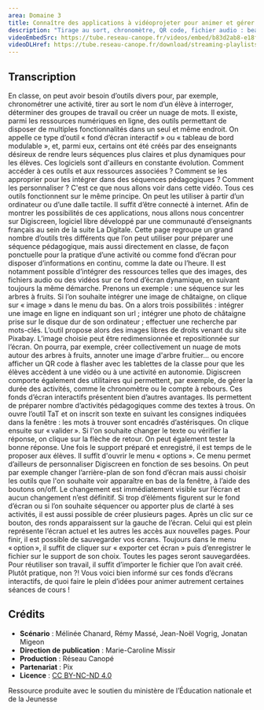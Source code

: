 ```yaml
---
area: Domaine 3
title: Connaître des applications à vidéoprojeter pour animer et gérer sa classe
description: "Tirage au sort, chronomètre, QR code, fichier audio : beaucoup d'outils existent de manière indépendante. Certaines applications centralisent toutes ces fonctionnalités pour permettre d'animer, de gérer des activités et les différents moments d'un cours. Les détails dans cette vidéo !"
videoEmbedSrc: https://tube.reseau-canope.fr/videos/embed/b83d2ab8-e18f-4156-9eda-8a49f8a59de9
videoDLHref: https://tube.reseau-canope.fr/download/streaming-playlists/hls/videos/b83d2ab8-e18f-4156-9eda-8a49f8a59de9-1080-fragmented.mp4
---
```


## Transcription

En classe, on peut avoir besoin d’outils divers pour, par exemple, chronométrer une activité, tirer au sort le nom d’un élève à interroger, déterminer des groupes de travail ou créer un nuage de mots. Il existe, parmi les ressources numériques en ligne, des outils permettant de disposer de multiples fonctionnalités dans un seul et même endroit.
On appelle ce type d’outil « fond d’écran interactif » ou « tableau de bord modulable », et, parmi eux, certains ont été créés par des enseignants désireux de rendre leurs séquences plus claires et plus dynamiques pour les élèves. Ces logiciels sont d'ailleurs en constante évolution.
Comment accéder à ces outils et aux ressources associées ? Comment se les approprier pour les intégrer dans des séquences pédagogiques ? Comment les personnaliser ?
C'est ce que nous allons voir dans cette vidéo.
Tous ces outils fonctionnent sur le même principe. On peut les utiliser à partir d’un ordinateur ou d’une dalle tactile. Il suffit d’être connecté à internet.
Afin de montrer les possibilités de ces applications, nous allons nous concentrer sur Digiscreen, logiciel libre développé par une communauté d’enseignants français au sein de la suite La Digitale.
Cette page regroupe un grand nombre d’outils très différents que l’on peut utiliser pour préparer une séquence pédagogique, mais aussi directement en classe, de façon ponctuelle pour la pratique d’une activité ou comme fond d’écran pour disposer d’informations en continu, comme la date ou l’heure.
Il est notamment possible d’intégrer des ressources telles que des images, des fichiers audio ou des vidéos sur ce fond d’écran dynamique, en suivant toujours la même démarche.
Prenons un exemple : une séquence sur les arbres à fruits.
Si l’on souhaite intégrer une image de châtaigne, on clique sur « image » dans le menu du bas. On a alors trois possibilités : intégrer une image en ligne en indiquant son url ; intégrer une photo de châtaigne prise sur le disque dur de son ordinateur ; effectuer une recherche par mots-clés. L’outil propose alors des images libres de droits venant du site Pixabay. L’image choisie peut être redimensionnée et repositionnée sur l’écran.
On pourra, par exemple, créer collectivement un nuage de mots autour des arbres à fruits, annoter une image d'arbre fruitier... ou encore afficher un QR code à flasher avec les tablettes de la classe pour que les élèves accèdent à une vidéo ou à une activité en autonomie.
Digiscreen comporte également des utilitaires qui permettent, par exemple, de gérer la durée des activités, comme le chronomètre ou le compte à rebours.
Ces fonds d’écran interactifs présentent bien d’autres avantages. Ils permettent de préparer nombre d’activités pédagogiques comme des textes à trous. On ouvre l’outil TaT et on inscrit son texte en suivant les consignes indiquées dans la fenêtre : les mots à trouver sont encadrés d’astérisques.
On clique ensuite sur « valider ». Si l'on souhaite changer le texte ou vérifier la réponse, on clique sur la flèche de retour. On peut également tester la bonne réponse.
Une fois le support préparé et enregistré, il est temps de le proposer aux élèves. Il suffit d'ouvrir le menu « options ».
Ce menu permet d’ailleurs de personnaliser Digiscreen en fonction de ses besoins.
On peut par exemple changer l’arrière-plan de son fond d’écran mais aussi choisir les outils que l'on souhaite voir apparaître en bas de la fenêtre, à l’aide des boutons on/off. Le changement est immédiatement visible sur l’écran et aucun changement n’est définitif.
Si trop d’éléments figurent sur le fond d’écran ou si l’on souhaite séquencer ou apporter plus de clarté à ses activités, il est aussi possible de créer plusieurs pages. Après un clic sur ce bouton, des ronds apparaissent sur la gauche de l’écran. Celui qui est plein représente l’écran actuel et les autres les accès aux nouvelles pages.
Pour finir, il est possible de sauvegarder vos écrans. Toujours dans le menu « option », il suffit de cliquer sur « exporter cet écran » puis d’enregistrer le fichier sur le support de son choix. Toutes les pages seront sauvegardées. Pour réutiliser son travail, il suffit d’importer le fichier que l’on avait créé.
Plutôt pratique, non ?!
Vous voici bien informé sur ces fonds d’écrans interactifs, de quoi faire le plein d’idées pour animer autrement certaines séances de cours !

## Crédits

- **Scénario** : Mélinée Chanard, Rémy Massé, Jean-Noël Vogrig, Jonatan Migeon
- **Direction de publication** : Marie-Caroline Missir
- **Production** : Réseau Canopé
- **Partenariat** : Pix
- **Licence** : [CC BY-NC-ND 4.0](https://creativecommons.org/licenses/by-nc-nd/4.0/deed.fr)

Ressource produite avec le soutien du ministère de l’Éducation nationale et de la Jeunesse
